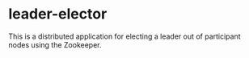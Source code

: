 # leader-elector
This is a distributed application for electing a leader out of participant nodes using the Zookeeper.
